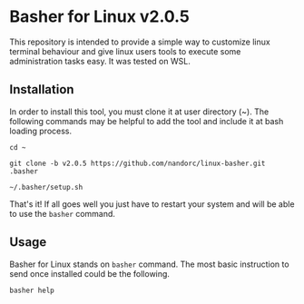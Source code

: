 # Basher for Linux v2.0.5

This repository is intended to provide a simple way to customize linux terminal behaviour and give linux users tools to execute some administration tasks easy. It was tested on WSL.

## Installation

In order to install this tool, you must clone it at user directory (~). The following commands may be helpful to add the tool and include it at bash loading process.

```
cd ~

git clone -b v2.0.5 https://github.com/nandorc/linux-basher.git .basher

~/.basher/setup.sh
```

That's it! If all goes well you just have to restart your system and will be able to use the `basher` command.

## Usage

Basher for Linux stands on `basher` command. The most basic instruction to send once installed could be the following.

```
basher help
```
